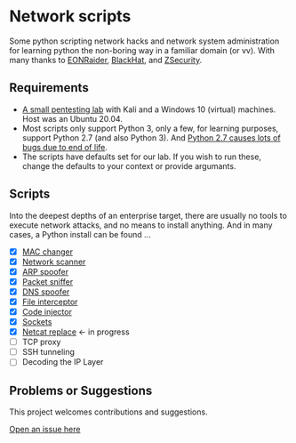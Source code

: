 # Network scripts

Some python scripting network hacks and network system administration for learning python the non-boring way in a familiar domain (or vv).
With many thanks to [EONRaider](https://github.com/EONRaider), [BlackHat](https://www.blackhat.com/), and [ZSecurity](https://zsecurity.org/).

## Requirements

* [A small pentesting lab](https://github.com/tymyrddin/ymrir/wiki/pentesting-lab.md) with Kali and a Windows 10 (virtual) machines. Host was an Ubuntu 20.04. 
* Most scripts only support Python 3, only a few, for learning purposes, support Python 2.7 (and also Python 3). And [Python 2.7 causes lots of bugs due to end of life](https://github.com/tymyrddin/ymrir/wiki/python-2.7-end-of-life.md).
* The scripts have defaults set for our lab. If you wish to run these, change the defaults to your context or provide argumants.

## Scripts

Into the deepest depths of an enterprise target, there are usually no tools to execute network attacks, and no means to install anything.
And in many cases, a Python install can be found ...

- [x] [MAC changer](mac_changer)
- [x] [Network scanner](network_scanner) 
- [x] [ARP spoofer](arp_spoofer) 
- [x] [Packet sniffer](packet_sniffer) 
- [x] [DNS spoofer](dns_spoofer) 
- [x] [File interceptor](file_interceptor) 
- [x] [Code injector](code_injector)
- [x] [Sockets](sockets) 
- [x] [Netcat replace](netcat_replace)     <- in progress
- [ ] TCP proxy                            
- [ ] SSH tunneling
- [ ] Decoding the IP Layer

## Problems or Suggestions

This project welcomes contributions and suggestions. 

[Open an issue here](https://github.com/tymyrddin/ymrir/issues)